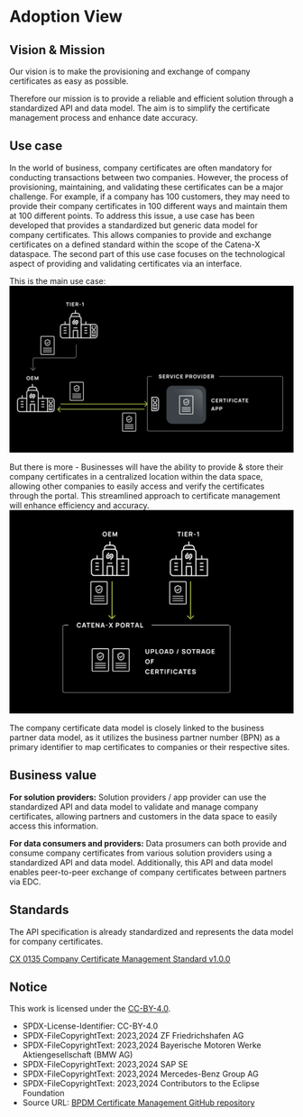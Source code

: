 # Adoption View

## Vision & Mission

Our vision is to make the provisioning and exchange of company certificates as easy as possible.

Therefore our mission is to provide a reliable and efficient solution through a standardized API and data model. The aim is to simplify the certificate management process and enhance date accuracy.

## Use case

In the world of business, company certificates are often mandatory for conducting transactions between two companies. However, the process of provisioning, maintaining, and validating these certificates can be a major challenge. For example, if a company has 100 customers, they may need to provide their company certificates in 100 different ways and maintain them at 100 different points.
To address this issue, a use case has been developed that provides a standardized but generic data model for company certificates. This allows companies to provide and exchange certificates on a defined standard within the scope of the Catena-X dataspace. The second part of this use case focuses on the technological aspect of providing and validating certificates via an interface.

This is the main use case:
![Certificate management use case 1](./img/BPDM-CM-KIT1.png)

But there is more -
Businesses will have the ability to provide & store their company certificates in a centralized location within the data space, allowing other companies to easily access and verify the certificates through the portal. This streamlined approach to certificate management will enhance efficiency and accuracy.
![Certificate management use case 2](./img/BPDM-CM-KIT2.png)

The company certificate data model is closely linked to the business partner data model, as it utilizes the business partner number (BPN) as a primary identifier to map certificates to companies or their respective sites.

## Business value

**For solution providers:**
Solution providers / app provider can use the standardized API and data model to validate and manage company certificates, allowing partners and customers in the data space to easily access this information.

**For data consumers and providers:**
Data prosumers can both provide and consume company certificates from various solution providers using a standardized API and data model. Additionally, this API and data model enables peer-to-peer exchange of company certificates between partners via EDC.

## Standards

The API specification is already standardized and represents the data model for company certificates.

[CX 0135 Company Certificate Management Standard v1.0.0](https://catena-x.net/de/standard-library)

## Notice

This work is licensed under the [CC-BY-4.0](https://creativecommons.org/licenses/by/4.0/legalcode).

- SPDX-License-Identifier: CC-BY-4.0
- SPDX-FileCopyrightText: 2023,2024 ZF Friedrichshafen AG
- SPDX-FileCopyrightText: 2023,2024 Bayerische Motoren Werke Aktiengesellschaft (BMW AG)
- SPDX-FileCopyrightText: 2023,2024 SAP SE
- SPDX-FileCopyrightText: 2023,2024 Mercedes-Benz Group AG
- SPDX-FileCopyrightText: 2023,2024 Contributors to the Eclipse Foundation
- Source URL: [BPDM Certificate Management GitHub repository](https://github.com/eclipse-tractusx/bpdm-certificate-management)
